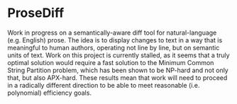 ProseDiff
=========

Work in progress on a semantically-aware diff tool for natural-language (e.g. English) prose. The idea is to display changes to text in a way that is meaningful to human authors, operating not line by line, but on semantic units of text. Work on this project is currently stalled, as it seems that a truly optimal solution would require a fast solution to the Minimum Common String Partition problem, which has been shown to be NP-hard and not only that, but also APX-hard. These results mean that work will need to proceed in a radically different direction to be able to meet reasonable (i.e. polynomial) efficiency goals.
